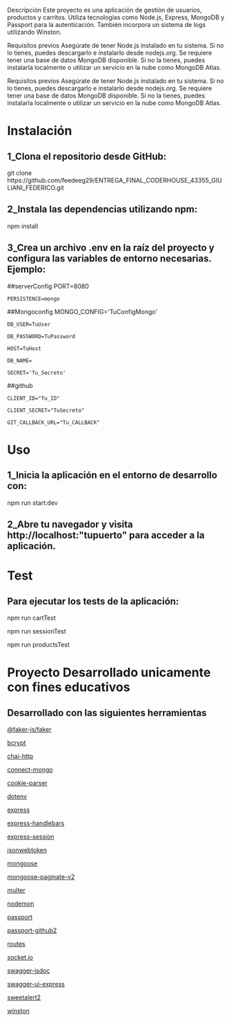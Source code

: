 Descripción
Este proyecto es una aplicación de gestión de usuarios, productos y carritos. Utiliza tecnologías como Node.js, Express, MongoDB y Passport para la autenticación. También incorpora un sistema de logs utilizando Winston.

Requisitos previos
Asegúrate de tener Node.js instalado en tu sistema. Si no lo tienes, puedes descargarlo e instalarlo desde nodejs.org.
Se requiere tener una base de datos MongoDB disponible. Si no la tienes, puedes instalarla localmente o utilizar un servicio en la nube como MongoDB Atlas.

Requisitos previos
Asegúrate de tener Node.js instalado en tu sistema. Si no lo tienes, puedes descargarlo e instalarlo desde nodejs.org.
Se requiere tener una base de datos MongoDB disponible. Si no la tienes, puedes instalarla localmente o utilizar un servicio en la nube como MongoDB Atlas.

<h1>Instalación</h1>
<h2>1_Clona el repositorio desde GitHub:</h2>
    git clone https://github.com/feedeeg29/ENTREGA_FINAL_CODERHOUSE_43355_GIULIANI_FEDERICO.git
<h2>2_Instala las dependencias utilizando npm:</h2>
    npm install 
<h2>3_Crea un archivo .env en la raíz del proyecto y configura las variables de entorno necesarias. Ejemplo:</h2>

##serverConfig
    PORT=8080
    
    PERSISTENCE=mongo

##Mongoconfig
    MONGO_CONFIG='TuConfigMongo'
    
    DB_USER=TuUser
    
    DB_PASSWORD=TuPassword
    
    HOST=TuHost
    
    DB_NAME=
    
    SECRET='Tu_Secreto'

##github 
    
    CLIENT_ID="Tu_ID"
    
    CLIENT_SECRET="TuSecreto"
    
    GIT_CALLBACK_URL="Tu_CALLBACK"
    
<h1>Uso</h1>
<h2>1_Inicia la aplicación en el entorno de desarrollo con:</h2>
    npm run start:dev
<h2>2_Abre tu navegador y visita http://localhost:"tupuerto" para acceder a la aplicación.</h2>

<h1>Test</h1>
<h2>Para ejecutar los tests de la aplicación:</h2>
    <p>npm run cartTest</p>
    <p>npm run sessionTest</p>
    <p>npm run productsTest</p>


<h1>Proyecto Desarrollado unicamente con fines educativos</h1>    
<h2>Desarrollado con las siguientes herramientas</h2>
<a href="https://www.npmjs.com/package/@faker-js/faker">
    <p>@faker-js/faker</p>
</a>

<a href="https://www.npmjs.com/package/bcrypt">
    <p>bcrypt</p>
</a>

<a href="https://www.npmjs.com/package/chai-http">
    <p>chai-http</p>
</a>

<a href="https://www.npmjs.com/package/connect-mongo">
    <p>connect-mongo</p>
</a>

<a href="https://www.npmjs.com/package/cookie-parser">
    <p>cookie-parser</p>
</a>

<a href="https://www.npmjs.com/package/dotenv">
    <p>dotenv</p>
</a>

<a href="https://www.npmjs.com/package/express">
    <p>express</p>
</a>

<a href="https://www.npmjs.com/package/express-handlebars">
    <p>express-handlebars</p>
</a>

<a href="https://www.npmjs.com/package/express-session">
    <p>express-session</p>
</a>

<a href="https://www.npmjs.com/package/jsonwebtoken">
    <p>jsonwebtoken</p>
</a>

<a href="https://www.npmjs.com/package/mongoose">
    <p>mongoose</p>
</a>

<a href="https://www.npmjs.com/package/mongoose-paginate-v2">
    <p>mongoose-paginate-v2</p>
</a>

<a href="https://www.npmjs.com/package/multer">
    <p>multer</p>
</a>

<a href="https://www.npmjs.com/package/nodemon">
    <p>nodemon</p>
</a>

<a href="https://www.npmjs.com/package/passport">
    <p>passport</p>
</a>

<a href="https://www.npmjs.com/package/passport-github2">
    <p>passport-github2</p>
</a>

<a href="https://www.npmjs.com/package/routes">
    <p>routes</p>
</a>

<a href="https://www.npmjs.com/package/socket.io">
    <p>socket.io</p>
</a>

<a href="https://www.npmjs.com/package/swagger-jsdoc">
    <p>swagger-jsdoc</p>
</a>

<a href="https://www.npmjs.com/package/swagger-ui-express">
    <p>swagger-ui-express</p>
</a>

<a href="https://www.npmjs.com/package/sweetalert2">
    <p>sweetalert2</p>
</a>

<a href="https://www.npmjs.com/package/winston">
    <p>winston</p>
</a>
